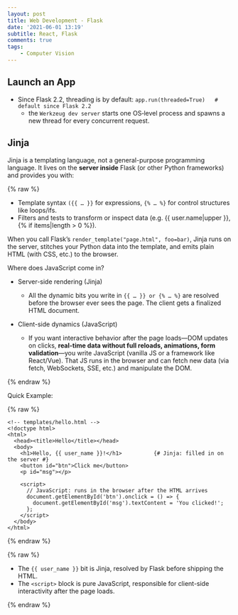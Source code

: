 ```yaml
---
layout: post
title: Web Development - Flask
date: '2021-06-01 13:19'
subtitle: React, Flask
comments: true
tags:
    - Computer Vision
---
```


## Launch an App

- Since Flask 2.2, threading is by default: `app.run(threaded=True)   # default since Flask 2.2`
    - the `Werkzeug dev server` starts one OS‑level process and spawns a new thread for every concurrent request.

## Jinja

Jinja is a templating language, not a general-purpose programming language. It lives on the **server inside** Flask (or other Python frameworks) and provides you with:

{% raw %}

- Template syntax `({{ … }}` for expressions, `{% … %}` for control structures like loops/ifs.
- Filters and tests to transform or inspect data (e.g. {{ user.name|upper }}, {% if items|length > 0 %}).

When you call Flask’s `render_template("page.html", foo=bar)`, Jinja runs on the server, stitches your Python data into the template, and emits plain HTML (with CSS, etc.) to the browser.

Where does JavaScript come in?

- Server-side rendering (Jinja)
    - All the dynamic bits you write in `{{ … }} or {% … %}` are resolved before the browser ever sees the page. The client gets a finalized HTML document.

- Client-side dynamics (JavaScript)
    - If you want interactive behavior after the page loads—DOM updates on clicks, **real-time data without full reloads, animations, form validation**—you write JavaScript (vanilla JS or a framework like React/Vue). That JS runs in the browser and can fetch new data (via fetch, WebSockets, SSE, etc.) and manipulate the DOM.

{% endraw %}

Quick Example:

{% raw %}

```
<!-- templates/hello.html -->
<!doctype html>
<html>
  <head><title>Hello</title></head>
  <body>
    <h1>Hello, {{ user_name }}!</h1>          {# Jinja: filled in on the server #}
    <button id="btn">Click me</button>
    <p id="msg"></p>

    <script>
      // JavaScript: runs in the browser after the HTML arrives
      document.getElementById('btn').onclick = () => {
        document.getElementById('msg').textContent = 'You clicked!';
      };
    </script>
  </body>
</html>
```

{% endraw %}

{% raw %}

- The `{{ user_name }}` bit is Jinja, resolved by Flask before shipping the HTML.
- The `<script>` block is pure JavaScript, responsible for client-side interactivity after the page loads.

{% endraw %}